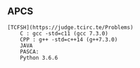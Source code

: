 ## APCS 
	[TCFSH](https://judge.tcirc.te/Problems)
		C : gcc -std=c11 (gcc 7.3.0)
		CPP : g++ -std=c++14 (g++7.3.0)
		JAVA
		PASCA:
		Python 3.6.6

